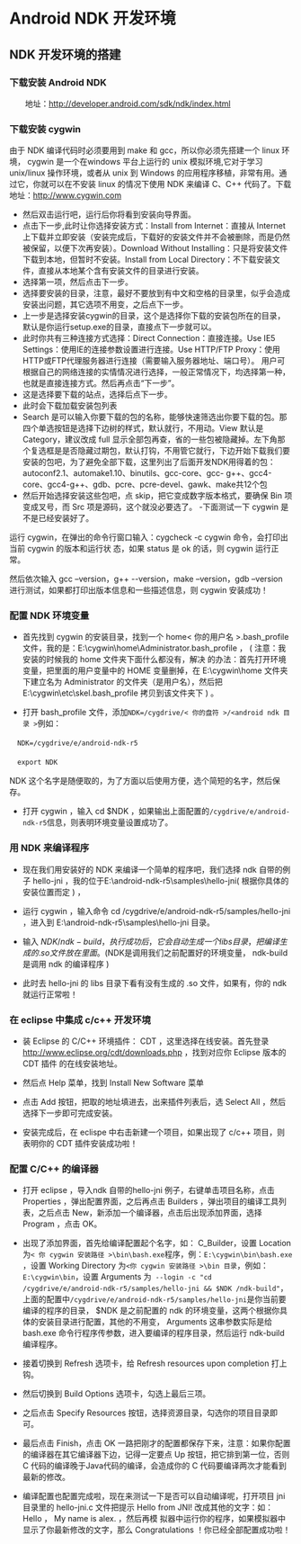 # Android NDK 开发环境

## NDK 开发环境的搭建

### 下载安装 Android NDK

　　地址：http://developer.android.com/sdk/ndk/index.html

### 下载安装 cygwin

由于 NDK 编译代码时必须要用到 make 和 gcc，所以你必须先搭建一个 linux 环境， cygwin 是一个在windows 平台上运行的 unix 模拟环境,它对于学习 unix/linux 操作环境，或者从 unix 到 Windows 的应用程序移植，非常有用。通过它，你就可以在不安装 linux 的情况下使用 NDK 来编译 C、C++ 代码了。下载地址：http://www.cygwin.com

- 然后双击运行吧，运行后你将看到安装向导界面。
- 点击下一步,此时让你选择安装方式：Install from Internet：直接从 Internet 上下载并立即安装（安装完成后，下载好的安装文件并不会被删除，而是仍然被保留，以便下次再安装）。Download Without Installing：只是将安装文件下载到本地，但暂时不安装。Install from Local Directory：不下载安装文件，直接从本地某个含有安装文件的目录进行安装。
- 选择第一项，然后点击下一步。
- 选择要安装的目录，注意，最好不要放到有中文和空格的目录里，似乎会造成安装出问题，其它选项不用变，之后点下一步。
- 上一步是选择安装cygwin的目录，这个是选择你下载的安装包所在的目录，默认是你运行setup.exe的目录，直接点下一步就可以。
- 此时你共有三种连接方式选择：Direct Connection：直接连接。Use IE5 Settings：使用IE的连接参数设置进行连接。Use HTTP/FTP Proxy：使用HTTP或FTP代理服务器进行连接（需要输入服务器地址、端口号）。
用户可根据自己的网络连接的实情情况进行选择，一般正常情况下，均选择第一种，也就是直接连接方式。然后再点击“下一步”。
- 这是选择要下载的站点，选择后点下一步。
- 此时会下载加载安装包列表
- Search 是可以输入你要下载的包的名称，能够快速筛选出你要下载的包。那四个单选按钮是选择下边树的样式，默认就行，不用动。View 默认是 Category，建议改成 full 显示全部包再查，省的一些包被隐藏掉。左下角那个复选框是是否隐藏过期包，默认打钩，不用管它就行，下边开始下载我们要安装的包吧，为了避免全部下载，这里列出了后面开发NDK用得着的包：autoconf2.1、automake1.10、binutils、gcc-core、gcc- g++、gcc4-core、gcc4-g++、gdb、pcre、pcre-devel、gawk、make共12个包
- 然后开始选择安装这些包吧，点 skip，把它变成数字版本格式，要确保 Bin 项变成叉号，而 Src 项是源码，这个就没必要选了。
-下面测试一下 cygwin 是不是已经安装好了。

运行 cygwin，在弹出的命令行窗口输入：cygcheck -c cygwin 命令，会打印出当前 cygwin 的版本和运行状 态，如果 status 是 ok 的话，则 cygwin 运行正常。

然后依次输入 gcc –version，g++ --version，make –version，gdb –version 进行测试，如果都打印出版本信息和一些描述信息，则 cygwin 安装成功！

### 配置 NDK 环境变量

- 首先找到 cygwin 的安装目录，找到一个 home\< 你的用户名 >\.bash_profile 文件，我的是：E:\cygwin\home\Administrator\.bash_profile ， ( 注意：我安装的时候我的 home 文件夹下面什么都没有，解决 的办法：首先打开环境变量，把里面的用户变量中的 HOME 变量删掉，在 E:\cygwin\home 文件夹下建立名为 Administrator 的文件夹（是用户名），然后把 E:\cygwin\etc\skel\.bash_profile 拷贝到该文件夹下 ) 。

- 打开 bash_profile 文件，添加`NDK=/cygdrive/< 你的盘符 >/<android ndk 目录 >`例如：

　`NDK=/cygdrive/e/android-ndk-r5`

　`export NDK`

NDK 这个名字是随便取的，为了方面以后使用方便，选个简短的名字，然后保存。

- 打开 cygwin ，输入 cd $NDK ，如果输出上面配置的` /cygdrive/e/android-ndk-r5 `信息，则表明环境变量设置成功了。

### 用 NDK 来编译程序   

- 现在我们用安装好的 NDK 来编译一个简单的程序吧，我们选择 ndk 自带的例子 hello-jni ，我的位于E:\android-ndk-r5\samples\hello-jni( 根据你具体的安装位置而定 ) ，

- 运行 cygwin ，输入命令 cd /cygdrive/e/android-ndk-r5/samples/hello-jni ，进入到 E:\android-ndk-r5\samples\hello-jni 目录。

- 输入 $NDK/ndk-build ，执行成功后，它会自动生成一个 libs 目录，把编译生成的 .so 文件放在里面。 ($NDK是调用我们之前配置好的环境变量， ndk-build 是调用 ndk 的编译程序 )

- 此时去 hello-jni 的 libs 目录下看有没有生成的 .so 文件，如果有，你的 ndk 就运行正常啦！

 

### 在 eclipse 中集成 c/c++ 开发环境

- 装 Eclipse 的 C/C++ 环境插件： CDT ，这里选择在线安装。首先登录 http://www.eclipse.org/cdt/downloads.php ，找到对应你 Eclipse 版本的 CDT 插件 的在线安装地址。

- 然后点 Help 菜单，找到 Install New Software 菜单

- 点击 Add 按钮，把取的地址填进去，出来插件列表后，选 Select All ，然后选择下一步即可完成安装。

- 安装完成后，在 eclispe 中右击新建一个项目，如果出现了 c/c++ 项目，则表明你的 CDT 插件安装成功啦！

 

### 配置 C/C++ 的编译器

- 打开 eclipse ，导入ndk 自带的hello-jni 例子，右键单击项目名称，点击 Properties ，弹出配置界面，之后再点击 Builders ，弹出项目的编译工具列表，之后点击 New，新添加一个编译器，点击后出现添加界面，选择 Program ，点击 OK。

- 出现了添加界面，首先给编译配置起个名字，如： C_Builder，设置 Location 为` < 你 cygwin 安装路径 >\bin\bash.exe `程序，例：`E:\cygwin\bin\bash.exe `，设置 Working Directory 为`<你 cygwin 安装路径 >\bin 目录`，例如： `E:\cygwin\bin`，设置 Arguments 为` --login -c "cd /cygdrive/e/android-ndk-r5/samples/hello-jni && $NDK /ndk-build"`，上面的配置中` /cygdrive/e/android-ndk-r5/samples/hello-jni `是你当前要编译的程序的目录， $NDK 是之前配置的 ndk 的环境变量，这两个根据你具体的安装目录进行配置，其他的不用变， Arguments 这串参数实际是给 bash.exe 命令行程序传参数，进入要编译的程序目录，然后运行 ndk-build 编译程序。

- 接着切换到 Refresh 选项卡，给 Refresh resources upon completion 打上钩。

- 然后切换到 Build Options 选项卡，勾选上最后三项。

- 之后点击 Specify Resources 按钮，选择资源目录，勾选你的项目目录即可。

- 最后点击 Finish，点击 OK 一路把刚才的配置都保存下来，注意：如果你配置的编译器在其它编译器下边，记得一定要点 Up 按钮，把它排到第一位，否则 C 代码的编译晚于Java代码的编译，会造成你的 C 代码要编译两次才能看到最新的修改。

- 编译配置也配置完成啦，现在来测试一下是否可以自动编译呢，打开项目 jni 目录里的 hello-jni.c 文件把提示 Hello from JNI! 改成其他的文字：如： Hello ， My name is alex. ，然后再模 拟器中运行你的程序，如果模拟器中显示了你最新修改的文字，那么 Congratulations ！你已经全部配置成功啦！

 




